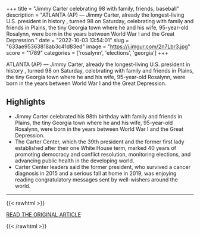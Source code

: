 +++
title = "Jimmy Carter celebrating 98 with family, friends, baseball"
description = "ATLANTA (AP) — Jimmy Carter, already the longest-living U.S. president in history , turned 98 on Saturday, celebrating with family and friends in Plains, the tiny Georgia town where he and his wife, 95-year-old Rosalynn, were born in the years between World War I and the Great Depression."
date = "2022-10-03 13:54:01"
slug = "633ae95363818ab3c41d83ed"
image = "https://i.imgur.com/2n7Lbr3.jpg"
score = "1789"
categories = ['rosalynn', 'elections', 'georgia']
+++

ATLANTA (AP) — Jimmy Carter, already the longest-living U.S. president in history , turned 98 on Saturday, celebrating with family and friends in Plains, the tiny Georgia town where he and his wife, 95-year-old Rosalynn, were born in the years between World War I and the Great Depression.

## Highlights

- Jimmy Carter celebrated his 98th birthday with family and friends in Plains, the tiny Georgia town where he and his wife, 95-year-old Rosalynn, were born in the years between World War I and the Great Depression.
- The Carter Center, which the 39th president and the former first lady established after their one White House term, marked 40 years of promoting democracy and conflict resolution, monitoring elections, and advancing public health in the developing world.
- Carter Center leaders said the former president, who survived a cancer diagnosis in 2015 and a serious fall at home in 2019, was enjoying reading congratulatory messages sent by well-wishers around the world.

---

{{< rawhtml >}}
  <p class="article-category">
    <a target="_blank" href="https://apnews.com/article/mlb-sports-elections-presidential-georgia-d7b3a99093e838898b8d679634b08d9b">READ THE ORIGINAL ARTICLE</a>
  </p>
{{< /rawhtml >}}
